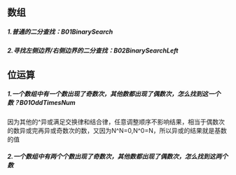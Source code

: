 ## 数组
##### 1.普通的二分查找：B01BinarySearch  

##### 2.寻找左侧边界/右侧边界的二分查找：B02BinarySearchLeft  

## 位运算
##### 1.一个数组中有一个数出现了奇数次，其他数都出现了偶数次，怎么找到这一个数？B01OddTimesNum

因为其他的^异或满足交换律和结合律，任意调整顺序不影响结果，相当于偶数次的数异或完再异或奇数次的数，又因为N^N=0,N^0=N，所以异或的结果就是基数的值

##### 2.一个数组中有两个个数出现了奇数次，其他数都出现了偶数次，怎么找到这两个数

